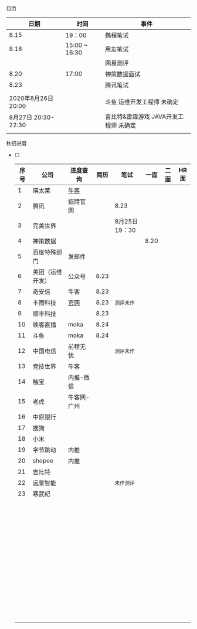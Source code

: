 日历



| 日期                | 时间          | 事件                                      |
| ------------------- | ------------- | ----------------------------------------- |
| 8.15                | 19：00        | 携程笔试                                  |
| 8.18                | 15:00 ~ 16:30 | 用友笔试                                  |
|                     |               | 网易测评                                  |
| 8.20                | 17:00         | 神策数据面试                              |
| 8.23                |               | 腾讯笔试                                  |
|                     |               |                                           |
| 2020年8月26日20:00  |               | 斗鱼 运维开发工程师 未确定                |
| 8月27日 20:30-22:30 |               | 吉比特&雷霆游戏    JAVA开发工程师  未确定 |
|                     |               |                                           |



秋招进度

- [ ] | 序号 | 公司             | 进度查询                                                     | 简历 | 笔试           | 一面 | 二面 | HR面 |
  | ---- | ---------------- | ------------------------------------------------------------ | ---- | -------------- | ---- | ---- | ---- |
  | 1    | 瑛太莱           | [牛客](https://www.nowcoder.com/profile/333170563/resume)    |      |                |      |      |      |
  | 2    | 腾讯             | 招聘官网                                                     |      | 8.23           |      |      |      |
  | 3    | 完美世界         |                                                              |      | 8月25日 19：30 |      |      |      |
  | 4    | 神策数据         |                                                              |      |                | 8.20 |      |      |
  | 5    | 百度特殊部门     | 发邮件                                                       |      |                |      |      |      |
  | 6    | 美团（运维开发） | 公众号                                                       | 8.23 |                |      |      |      |
  | 7    | 奇安信           | 牛客                                                         | 8.23 |                |      |      |      |
  | 8    | 丰图科技         | [官网](http://campus.sf-express.com/index.html#/personalCenter) | 8.23 | `测评未作`     |      |      |      |
  | 9    | 顺丰科技         |                                                              | 8.23 |                |      |      |      |
  | 10   | 映客直播         | moka                                                         | 8.24 |                |      |      |      |
  | 11   | 斗鱼             | moka                                                         | 8.24 |                |      |      |      |
  | 12   | 中国电信         | 前程无忧                                                     |      | `测评未作`     |      |      |      |
  | 13   | 竞技世界         | 牛客                                                         |      |                |      |      |      |
  | 14   | 触宝             | 内推-微信                                                    |      |                |      |      |      |
  | 15   | 老虎             | 牛客网- 广州                                                 |      |                |      |      |      |
  | 16   | 中原银行         |                                                              |      |                |      |      |      |
  | 17   | 搜狗             |                                                              |      |                |      |      |      |
  | 18   | 小米             |                                                              |      |                |      |      |      |
  | 19   | 字节跳动         | 内推                                                         |      |                |      |      |      |
  | 20   | shopee           | 内推                                                         |      |                |      |      |      |
  | 21   | 吉比特           |                                                              |      |                |      |      |      |
  | 22   | 远景智能         |                                                              |      | `未作测评`     |      |      |      |
  | 23   | 寒武纪           |                                                              |      |                |      |      |      |
  |      |                  |                                                              |      |                |      |      |      |
  |      |                  |                                                              |      |                |      |      |      |
  |      |                  |                                                              |      |                |      |      |      |
  |      |                  |                                                              |      |                |      |      |      |
  |      |                  |                                                              |      |                |      |      |      |
  |      |                  |                                                              |      |                |      |      |      |
  |      |                  |                                                              |      |                |      |      |      |
  |      |                  |                                                              |      |                |      |      |      |
  |      |                  |                                                              |      |                |      |      |      |
  |      |                  |                                                              |      |                |      |      |      |
  |      |                  |                                                              |      |                |      |      |      |
  |      |                  |                                                              |      |                |      |      |      |
  |      |                  |                                                              |      |                |      |      |      |
  |      |                  |                                                              |      |                |      |      |      |
  |      |                  |                                                              |      |                |      |      |      |
  |      |                  |                                                              |      |                |      |      |      |
  |      |                  |                                                              |      |                |      |      |      |
  |      |                  |                                                              |      |                |      |      |      |
  |      |                  |                                                              |      |                |      |      |      |
  |      |                  |                                                              |      |                |      |      |      |
  |      |                  |                                                              |      |                |      |      |      |
  |      |                  |                                                              |      |                |      |      |      |
  |      |                  |                                                              |      |                |      |      |      |
  |      |                  |                                                              |      |                |      |      |      |
  |      |                  |                                                              |      |                |      |      |      |
  |      |                  |                                                              |      |                |      |      |      |
  |      |                  |                                                              |      |                |      |      |      |
  |      |                  |                                                              |      |                |      |      |      |
  |      |                  |                                                              |      |                |      |      |      |
  |      |                  |                                                              |      |                |      |      |      |
  |      |                  |                                                              |      |                |      |      |      |
  |      |                  |                                                              |      |                |      |      |      |
  |      |                  |                                                              |      |                |      |      |      |
  |      |                  |                                                              |      |                |      |      |      |
  |      |                  |                                                              |      |                |      |      |      |
  |      |                  |                                                              |      |                |      |      |      |
  |      |                  |                                                              |      |                |      |      |      |
  |      |                  |                                                              |      |                |      |      |      |
  |      |                  |                                                              |      |                |      |      |      |
  |      |                  |                                                              |      |                |      |      |      |
  |      |                  |                                                              |      |                |      |      |      |
  |      |                  |                                                              |      |                |      |      |      |
  |      |                  |                                                              |      |                |      |      |      |
  |      |                  |                                                              |      |                |      |      |      |
  |      |                  |                                                              |      |                |      |      |      |
  |      |                  |                                                              |      |                |      |      |      |
  |      |                  |                                                              |      |                |      |      |      |
  |      |                  |                                                              |      |                |      |      |      |
  |      |                  |                                                              |      |                |      |      |      |
  |      |                  |                                                              |      |                |      |      |      |
  |      |                  |                                                              |      |                |      |      |      |
  |      |                  |                                                              |      |                |      |      |      |
  |      |                  |                                                              |      |                |      |      |      |
  |      |                  |                                                              |      |                |      |      |      |
  |      |                  |                                                              |      |                |      |      |      |
  |      |                  |                                                              |      |                |      |      |      |
  
  

